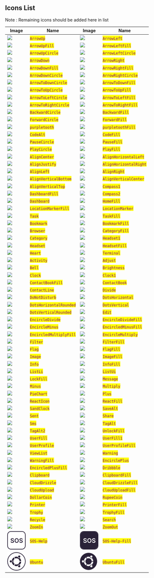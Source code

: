 ## Icons List

Note : Remaining icons should be added here in list

| Image                                   | Name                                                   | Image                                    | Name                                                    |
| --------------------------------------- | ------------------------------------------------------ | ---------------------------------------- | ------------------------------------------------------- |
| ![](./assets/simple/arrow-up.svg)              | <mark style="color:purple;">`ArrowUp`</mark>             | ![](./assets/simple/arrow-left.svg)             | <mark style="color:purple;">`ArrowLeft`</mark>            |
| ![](./assets/simple/simple/arrow-up-fill.svg)         | <mark style="color:purple;">`ArrowUpFill`</mark>         | ![](./assets/simple/simple/arrow-left-fill.svg)        | <mark style="color:purple;">`ArrowLeftFill`</mark>        |
| ![](./assets/simple/arrow-up-circle.svg)       | <mark style="color:purple;">`ArrowUpCircle`</mark>       | ![](./assets/simple/arrow-left-circle.svg)      | <mark style="color:purple;">`ArrowLeftCircle`</mark>      |
| ![](./assets/simple/arrow-down.svg)            | <mark style="color:purple;">`ArrowDown`</mark>           | ![](./assets/simple/arrow-right.svg)            | <mark style="color:purple;">`ArrowRight`</mark>           |
| ![](./assets/simple/arrow-down-fill.svg)       | <mark style="color:purple;">`ArrowDownFill`</mark>       | ![](./assets/simple/arrow-right-fill.svg)       | <mark style="color:purple;">`ArrowRightFill`</mark>       |
| ![](./assets/simple/arrow-down-circle.svg)     | <mark style="color:purple;">`ArrowDownCircle`</mark>     | ![](./assets/simple/arrow-right.svg)            | <mark style="color:purple;">`ArrowRightCircle`</mark>     |
| ![](./assets/simple/arrow-to-down-circle.svg)  | <mark style="color:purple;">`ArrowToDownCircle`</mark>   | ![](./assets/simple/arrow-to-down-fill.svg)     | <mark style="color:purple;">`ArrowToDownFill`</mark>      |
| ![](./assets/simple/arrow-to-up-circle.svg)    | <mark style="color:purple;">`ArrowToUpCircle`</mark>     | ![](./assets/simple/arrow-to-up-fill.svg)       | <mark style="color:purple;">`ArrowToUpFill`</mark>        |
| ![](./assets/simple/arrow-to-left-circle.svg)  | <mark style="color:purple;">`ArrowToLeftCircle`</mark>   | ![](./assets/simple/arrow-to-left-fill.svg)     | <mark style="color:purple;">`ArrowToLeftFill`</mark>      |
| ![](./assets/simple/arrow-to-right-circle.svg) | <mark style="color:purple;">`ArrowToRightCircle`</mark>  | ![](./assets/simple/arrow-to-right-fill.svg)    | <mark style="color:purple;">`ArrowToRightFill`</mark>     |
| ![](./assets/simple/backward-circle.svg)       | <mark style="color:purple;">`BackwardCircle`</mark>      | ![](./assets/simple/backward-fill.svg)          | <mark style="color:purple;">`BackwardFill`</mark>         |
| ![](./assets/simple/forward-circle.svg)        | <mark style="color:purple;">`ForwardCircle`</mark>       | ![](./assets/simple/forward-fill.svg)           | <mark style="color:purple;">`ForwardFill`</mark>          |
| ![](./assets/simple/purpletooth.svg)             | <mark style="color:purple;">`purpletooth`</mark>           | ![](./assets/simple/purpletooth-fill.svg)         | <mark style="color:purple;">`purpletoothFill`</mark>        |
| ![](./assets/simple/code-alt.svg)              | <mark style="color:purple;">`CodeAlt`</mark>             | ![](./assets/simple/code-fill.svg)              | <mark style="color:purple;">`CodeFill`</mark>             |
| ![](./assets/simple/pause-circle.svg)          | <mark style="color:purple;">`PauseCircle`</mark>         | ![](./assets/simple/pause-fill.svg)             | <mark style="color:purple;">`PauseFill`</mark>            |
| ![](./assets/simple/play-circle.svg)           | <mark style="color:purple;">`PlayCircle`</mark>          | ![](./assets/simple/play-fill.svg)              | <mark style="color:purple;">`PlayFill`</mark>             |
| ![](./assets/simple/align-center.svg)          | <mark style="color:purple;">`AlignCenter`</mark>         | ![](./assets/simple/align-horizontal-left.svg)  | <mark style="color:purple;">`AlignHorizontalLeft`</mark>  |
| ![](./assets/simple/align-justify.svg)         | <mark style="color:purple;">`AlignJustify`</mark>        | ![](./assets/simple/align-horizontal-right.svg) | <mark style="color:purple;">`AlignHorizontalRight`</mark> |
| ![](./assets/simple/align-left.svg)            | <mark style="color:purple;">`AlignLeft`</mark>           | ![](./assets/simple/align-right.svg)            | <mark style="color:purple;">`AlignRight`</mark>           |
| ![](./assets/simple/align-vertical-bottom.svg) | <mark style="color:purple;">`AlignVerticalBottom`</mark> | ![](./assets/simple/align-vertical-center.svg)  | <mark style="color:purple;">`AlignVerticalCenter`</mark>  |
| ![](./assets/simple/align-vertical-top.svg)    | <mark style="color:purple;">`AlignVerticalTop`</mark>    | ![](./assets/simple/compass-1.svg)              | <mark style="color:purple;">`Compass1`</mark>             |
| ![](./assets/simple/dashboard-fill.svg)        | <mark style="color:purple;">`DashboardFill`</mark>       | ![](./assets/simple/compass-2.svg)              | <mark style="color:purple;">`Compass2`</mark>             |
| ![](./assets/simple/dashboard.svg)             | <mark style="color:purple;">`Dashboard`</mark>           | ![](./assets/simple/home-fill.svg)              | <mark style="color:purple;">`HomeFill`</mark>             |
| ![](./assets/simple/location-marker-fill.svg)  | <mark style="color:purple;">`LocationMarkerFill`</mark>  | ![](./assets/simple/location-marker.svg)        | <mark style="color:purple;">`LocationMarker`</mark>       |
| ![](./assets/simple/task.svg)                  | <mark style="color:purple;">`Task`</mark>                | ![](./assets/simple/task-fill.svg)              | <mark style="color:purple;">`TaskFill`</mark>             |
| ![](./assets/simple/bookmark.svg)                  | <mark style="color:purple;">`Bookmark`</mark>                | ![](./assets/simple/bookmark-fill.svg)              | <mark style="color:purple;">`BookmarkFill`</mark>             |
| ![](./assets/simple/browser.svg)                  | <mark style="color:purple;">`Browser`</mark>                | ![](./assets/simple/category-fill.svg)              | <mark style="color:purple;">`CategoryFill`</mark>             |
| ![](./assets/simple/category.svg)                  | <mark style="color:purple;">`Category`</mark>                | ![](./assets/simple/headset-1.svg)              | <mark style="color:purple;">`Headset1`</mark>             |
| ![](./assets/simple/headset.svg)                  | <mark style="color:purple;">`Headset`</mark>                | ![](./assets/simple/headset-fill.svg)              | <mark style="color:purple;">`HeadsetFill`</mark>             |
| ![](./assets/simple/heart.svg)                  | <mark style="color:purple;">`Heart`</mark>                | ![](./assets/simple/terminal.svg)              | <mark style="color:purple;">`Terminal`</mark>             |
| ![](./assets/simple/activity.svg)                  | <mark style="color:purple;">`Activity`</mark>                | ![](./assets/simple/adjust.svg)              | <mark style="color:purple;">`Adjust`</mark>             |
| ![](./assets/simple/bell.svg)                  | <mark style="color:purple;">`Bell`</mark>                | ![](./assets/simple/brightness.svg)              | <mark style="color:purple;">`Brightness`</mark>             |
| ![](./assets/simple/clock.svg)                  | <mark style="color:purple;">`Clock`</mark>                | ![](./assets/simple/clock-1.svg)              | <mark style="color:purple;">`Clock1`</mark>             |
| ![](./assets/simple/contact-book-fill.svg)                  | <mark style="color:purple;">`ContactBookFill`</mark>                | ![](./assets/simple/contact-book.svg)              | <mark style="color:purple;">`ContactBook`</mark>             |
| ![](./assets/simple/contact-line.svg)                  | <mark style="color:purple;">`ContactLine`</mark>                | ![](./assets/simple/divide.svg)              | <mark style="color:purple;">`Divide`</mark>             |
| ![](./assets/simple/do-not-disturb.svg)                  | <mark style="color:purple;">`DoNotDisturb`</mark>                | ![](./assets/simple/dots-horizontal.svg)              | <mark style="color:purple;">`DotsHorizontal`</mark>             |
| ![](./assets/simple/dots-horizontal-rounded.svg)                  | <mark style="color:purple;">`DotsHorizontalRounded`</mark>                | ![](./assets/simple/dots-vertical.svg)              | <mark style="color:purple;">`DotsVertical`</mark>             |
| ![](./assets/simple/dots-vertical-rounded.svg)                  | <mark style="color:purple;">`DotsVerticalRounded`</mark>                | ![](./assets/simple/edit.svg)              | <mark style="color:purple;">`Edit`</mark>             |
| ![](./assets/simple/encircle-divide.svg)                  | <mark style="color:purple;">`EncircleDivide`</mark>                | ![](./assets/simple/encircle-divide-fill.svg)              | <mark style="color:purple;">`EncircleDivideFill`</mark>             |
| ![](./assets/simple/encircle-minus.svg)                  | <mark style="color:purple;">`EncircleMinus`</mark>                | ![](./assets/simple/encircled-minus-fill.svg)              | <mark style="color:purple;">`EncircledMinusFill`</mark>             |
| ![](./assets/simple/encircled-multiply-fill.svg)                  | <mark style="color:purple;">`EncircledMultiplyFill`</mark>                | ![](./assets/simple/encircle-multiply.svg)              | <mark style="color:purple;">`EncircleMultiply`</mark>             |
| ![](./assets/simple/filter.svg)                  | <mark style="color:purple;">`Filter`</mark>                | ![](./assets/simple/filter-fill.svg)              | <mark style="color:purple;">`FilterFill`</mark>             |
| ![](./assets/simple/flag.svg)                  | <mark style="color:purple;">`Flag`</mark>                | ![](./assets/simple/flag-fill.svg)              | <mark style="color:purple;">`FlagFill`</mark>             |
| ![](./assets/simple/image.svg)                  | <mark style="color:purple;">`Image`</mark>                | ![](./assets/simple/image-fill.svg)              | <mark style="color:purple;">`ImageFill`</mark>             |
| ![](./assets/simple/info.svg)                  | <mark style="color:purple;">`Info`</mark>                | ![](./assets/simple/info-fill.svg)              | <mark style="color:purple;">`InfoFill`</mark>             |
| ![](./assets/simple/list-li.svg)                  | <mark style="color:purple;">`ListLi`</mark>                | ![](./assets/simple/list-ui.svg)              | <mark style="color:purple;">`ListUi`</mark>             |
| ![](./assets/simple/lock-fill.svg)                  | <mark style="color:purple;">`LockFill`</mark>                | ![](./assets/simple/message.svg)              | <mark style="color:purple;">`Message`</mark>             |
| ![](./assets/simple/minux.svg)                  | <mark style="color:purple;">`Minus`</mark>                | ![](./assets/simple/multiply.svg)              | <mark style="color:purple;">`Multiply`</mark>             |
| ![](./assets/simple/pie-chart.svg)                  | <mark style="color:purple;">`PieChart`</mark>                | ![](./assets/simple/plus.svg)              | <mark style="color:purple;">`Plus`</mark>             |
| ![](./assets/simple/react-icon.svg)                  | <mark style="color:purple;">`ReactIcon`</mark>                | ![](./assets/simple/react-fill.svg)              | <mark style="color:purple;">`ReactFill`</mark>             |
| ![](./assets/simple/sand-clock.svg)                  | <mark style="color:purple;">`SandClock`</mark>                | ![](./assets/simple/save-alt.svg)              | <mark style="color:purple;">`SaveAlt`</mark>             |
| ![](./assets/simple/sent.svg)                  | <mark style="color:purple;">`Sent`</mark>                | ![](./assets/simple/share.svg)              | <mark style="color:purple;">`Share`</mark>             |
| ![](./assets/simple/sms.svg)                  | <mark style="color:purple;">`Sms`</mark>                | ![](./assets/simple/tag-alt.svg)              | <mark style="color:purple;">`TagAlt`</mark>             |
| ![](./assets/simple/tag-alt-2.svg)                  | <mark style="color:purple;">`TagAlt2`</mark>                | ![](./assets/simple/unlock-fill.svg)              | <mark style="color:purple;">`UnlockFill`</mark>             |
| ![](./assets/simple/user-fill.svg)                  | <mark style="color:purple;">`UserFill`</mark>                | ![](./assets/simple/user-fill-1.svg)              | <mark style="color:purple;">`UserFill1`</mark>             |
| ![](./assets/simple/user-profile.svg)                  | <mark style="color:purple;">`UserProfile`</mark>                | ![](./assets/simple/user-profile-fill.svg)              | <mark style="color:purple;">`UserProfileFill`</mark>             |
| ![](./assets/simple/view-list.svg)                  | <mark style="color:purple;">`ViewList`</mark>                | ![](./assets/simple/warning.svg)              | <mark style="color:purple;">`Warning`</mark>             |
| ![](./assets/simple/warning-fill.svg)                  | <mark style="color:purple;">`WarningFill`</mark>                | ![](./assets/simple/encircle-plus.svg)              | <mark style="color:purple;">`EncirclePlus`</mark>             |
| ![](./assets/simple/encircled-plus-fill.svg)                  | <mark style="color:purple;">`EncircledPlusFill`</mark>                | ![](./assets/simple/dribbble.svg)              | <mark style="color:purple;">`Dribbble`</mark>             |
| ![](./assets/simple/clipboard.svg)                  | <mark style="color:purple;">`Clipboard`</mark>                | ![](./assets/simple/clipboard-fill.svg)              | <mark style="color:purple;">`ClipboardFill`</mark>             |
| ![](./assets/simple/cloud-drizzle.svg)                  | <mark style="color:purple;">`CloudDrizzle`</mark>                | ![](./assets/simple/cloud-drizzle-fill.svg)              | <mark style="color:purple;">`CloudDrizzleFill`</mark>             |
| ![](./assets/simple/cloud-upload.svg)                  | <mark style="color:purple;">`CloudUpload`</mark>                | ![](./assets/simple/cloud-upload-fill.svg)              | <mark style="color:purple;">`CloudUploadFill`</mark>             |
| ![](./assets/simple/dollar-coin.svg)                  | <mark style="color:purple;">`DollarCoin`</mark>                | ![](./assets/simple/rupee-coin.svg)              | <mark style="color:purple;">`RupeeCoin`</mark>             |
| ![](./assets/simple/printer.svg)                  | <mark style="color:purple;">`Printer`</mark>                | ![](./assets/simple/printer-fill.svg)              | <mark style="color:purple;">`PrinterFill`</mark>             |
| ![](./assets/simple/trophy.svg)                  | <mark style="color:purple;">`Trophy`</mark>                | ![](./assets/simple/trophy-fill.svg)              | <mark style="color:purple;">`TrophyFill`</mark>             |
| ![](./assets/simple/recycle.svg)                  | <mark style="color:purple;">`Recycle`</mark>                | ![](./assets/simple/search.svg)              | <mark style="color:purple;">`Search`</mark>             |
| ![](./assets/simple/zoom-in.svg)                  | <mark style="color:purple;">`ZoomIn`</mark>                | ![](./assets/simple/zoom-out.svg)              | <mark style="color:purple;">`ZoomOut`</mark>             |
| ![](./assets/simple/sos-help.svg)                  | <mark style="color:purple;">`SOS-Help`</mark>                | ![](./assets/simple/sos-help-fill.svg)              | <mark style="color:purple;">`SOS-Help-Fill`</mark>             |
| ![](./assets/simple/ubuntu.svg)                  | <mark style="color:purple;">`Ubuntu`</mark>                | ![](./assets/simple/ubuntu-fill.svg)              | <mark style="color:purple;">`UbuntuFill`</mark>             |

